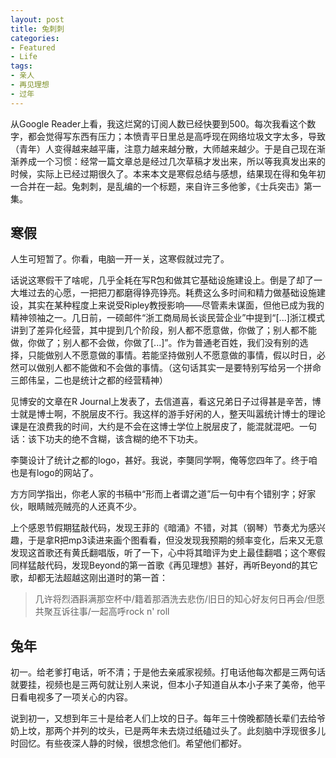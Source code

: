 ```yaml
---
layout: post
title: 兔刺刺
categories:
- Featured
- Life
tags:
- 亲人
- 再见理想
- 过年
---
```


从Google Reader上看，我这烂窝的订阅人数已经快要到500。每次我看这个数字，都会觉得写东西有压力；本愤青平日里总是高呼现在网络垃圾文字太多，导致（青年）人变得越来越平庸，注意力越来越分散，大师越来越少。于是自己现在渐渐养成一个习惯：经常一篇文章总是经过几次草稿才发出来，所以等我真发出来的时候，实际上已经过期很久了。本来本文是寒假总结与感想，结果现在得和兔年初一合并在一起。兔刺刺，是乱编的一个标题，来自许三多他爹，《士兵突击》第一集。


## 寒假


人生可短暂了。你看，电脑一开一关，这寒假就过完了。

话说这寒假干了啥呢，几乎全耗在写R包和做其它基础设施建设上。倒是了却了一大堆过去的心愿，一把把刀都磨得铮亮铮亮。耗费这么多时间和精力做基础设施建设，其实在某种程度上来说受Ripley教授影响——尽管素未谋面，但他已成为我的精神领袖之一。几日前，一硕邮件“浙工商局局长谈民营企业”中提到“[...]浙江模式讲到了差异化经营，其中提到几个阶段，别人都不愿意做，你做了；别人都不能做，你做了；别人都不会做，你做了[...]”。作为普通老百姓，我们没有别的选择，只能做别人不愿意做的事情。若能坚持做别人不愿意做的事情，假以时日，必然可以做别人都不能做和不会做的事情。（这句话其实一是要特别写给另一个拼命三郎伟呈，二也是统计之都的经营精神）

见博安的文章在R Journal上发表了，去信道喜，看这兄弟日子过得甚是辛苦，博士就是博士啊，不脱层皮不行。我这样的游手好闲的人，整天叫嚣统计博士的理论课是在浪费我的时间，大约是不会在这博士学位上脱层皮了，能混就混吧。一句话：该下功夫的绝不含糊，该含糊的绝不下功夫。

李龑设计了统计之都的logo，甚好。我说，李龑同学啊，俺等您四年了。终于咱也是有logo的网站了。

方方同学指出，你老人家的书稿中“形而上者谓之道”后一句中有个错别字；好家伙，眼睛贼亮贼亮的人还真不少。

上个感恩节假期猛敲代码，发现王菲的《暗涌》不错，对其（钢琴）节奏尤为感兴趣，于是拿R把mp3读进来画个图看看，但没发现我预期的频率变化，后来又无意发现这首歌还有黄氏翻唱版，听了一下，心中将其暗评为史上最佳翻唱；这个寒假同样猛敲代码，发现Beyond的第一首歌《再见理想》甚好，再听Beyond的其它歌，却都无法超越这刚出道时的第一首：


> 几许将烈酒斟满那空杯中/籍着那酒洗去悲伤/旧日的知心好友何日再会/但愿共聚互诉往事/一起高呼rock n' roll




## 兔年


初一。给老爹打电话，听不清；于是他去亲戚家视频。打电话他每次都是三两句话就要挂，视频也是三两句就让别人来说，但本小子知道自从本小子来了美帝，他平日看电视多了一项关心的内容。

说到初一，又想到年三十是给老人们上坟的日子。每年三十傍晚都随长辈们去给爷奶上坟，那两个并列的坟头，已是两年未去烧过纸磕过头了。此刻脑中浮现很多儿时回忆。有些夜深人静的时候，很想念他们。希望他们都好。
